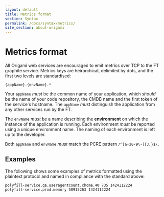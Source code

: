 ```yaml
---
layout: default
title: Metrics format
section: Syntax
permalink: /docs/syntax/metrics/
site_section: about-origami
---
```


# Metrics format

All Origami web services are encouraged to emit metrics over TCP to the FT graphite service.  Metrics keys are heirarchical, delimited by dots, and the first two levels are standardised:

	{appName}.{envName}.*

Your `appName` *must* be the common name of your application, which *should* be the name of your code repository, the CMDB name and the first token of the service's hostname.  The `appName` *must* distinguish the application from any other services run by the FT.

The `envName` *must* be a name describing the **environment** on which the instance of the application is running.  Each environment *must* be reported using a unique environment name.  The naming of each environment is left up to the developer.

Both `appName` and `envName` *must* match the PCRE pattern `/^[a-z0-9\-]{3,}$/`.

## Examples

The following shows some examples of metrics formatted using the plaintext protocol and named in compliance with the standard above:

	polyfill-service.qa.useragentcount.chome.40 735 1424112224
	polyfill-service.prod.memory 58915263 1424112224
